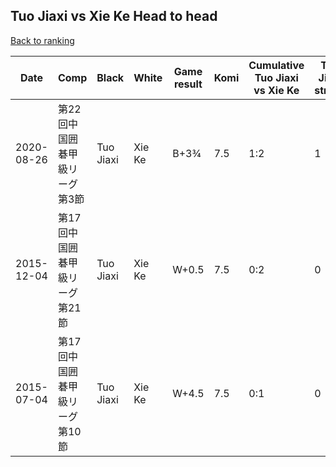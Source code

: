 ## Tuo Jiaxi vs Xie Ke Head to head

[Back to ranking](../../index.md)




| **Date** | **Comp** | **Black** | **White** | **Game result** | **Komi** | **Cumulative Tuo Jiaxi vs Xie Ke** | **Tuo Jiaxi streak** | **Xie Ke streak** | 
| --- | --- | --- | --- | --- | --- | --- | --- | --- |
| 2020-08-26 | 第22回中国囲碁甲級リーグ第3節 | Tuo Jiaxi | Xie Ke | B+3¾ | 7.5 | 1:2 | 1 | 0 | 
| 2015-12-04 | 第17回中国囲碁甲級リーグ第21節 | Tuo Jiaxi | Xie Ke | W+0.5 | 7.5 | 0:2 | 0 | 2 | 
| 2015-07-04 | 第17回中国囲碁甲級リーグ第10節 | Tuo Jiaxi | Xie Ke | W+4.5 | 7.5 | 0:1 | 0 | 1 |




